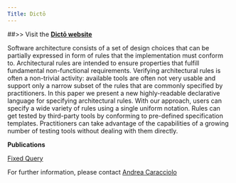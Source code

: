 ```yaml
---
Title: Dictō
---
```


##>> Visit the **[Dictō website ](http://scg.unibe.ch/dicto)**

Software architecture consists of a set of design choices that can be partially expressed in form of rules that the implementation must conform to. Architectural rules are intended to ensure properties that fulfill fundamental non-functional requirements. Verifying architectural rules is often a non-trivial activity: available tools are often not very usable and support only a narrow subset of the rules that are commonly specified by practitioners. In this paper we present a new highly-readable declarative language for specifying architectural rules. With our approach, users can specify a wide variety of rules using a single uniform notation. Rules can get tested by third-party tools by conforming to pre-defined specification templates. Practitioners can take advantage of the capabilities of a growing number of testing tools without dealing with them directly.


**Publications**

[Fixed Query](%assets_url%/scgbib/?query=*&filter=Year)

For further information, please contact  [Andrea Caracciolo](%base_url%/staff/Caracciolo)  
